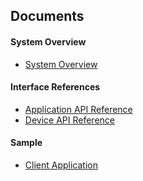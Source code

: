 ## Documents

#### System Overview
- [System Overview](https://fitzr.github.io/led-backend/system-overview.html)

#### Interface References
- [Application API Reference](https://fitzr.github.io/led-backend/app/)
- [Device API Reference](https://fitzr.github.io/led-backend/device/)

#### Sample
- [Client Application](https://fitzr.github.io/led-backend/client-demo/)
